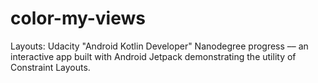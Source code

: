 # color-my-views
Layouts: Udacity "Android Kotlin Developer" Nanodegree progress –– an interactive app built with Android Jetpack demonstrating the utility of Constraint Layouts.

